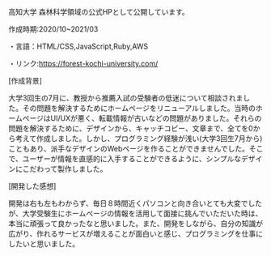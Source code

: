 高知大学 森林科学領域の公式HPとして公開しています。

作成時期:2020/10~2021/03

・言語：HTML/CSS,JavaScript,Ruby,AWS

・リンク:https://forest-kochi-university.com/

[作成背景]

大学3回生の7月に、教授から推薦入試の受験者の低迷について相談されました。その問題を解決するためにホームページをリニューアルしました。当時のホームページはUI/UXが悪く、転載情報が古いなどの問題がありました。それらの問題を解決するために、デザインから、キャッチコピー、文章まで、全てを0から考えて作成しました。しかし、プログラミング経験が浅い(大学3回生7月から)こともあり、派手なデザインのWebページを作ることができませんでした。そこで、ユーザーが情報を直感的に入手することができるように、シンプルなデザインにこだわって製作しました。

[開発した感想]

開発は右も左もわからず、毎日８時間近くパソコンと向き合いとても大変でしたが、大学受験生にホームページの情報を活用して面接に挑んでいただいた時は、本当に頑張って良かったなと思いました。また、開発をしながら、自分の知識が広がり、作れるサービスが増えることが面白いと感じ、プログラミングを仕事にしたいと思いました。
